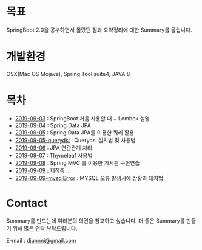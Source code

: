 # 목표

SpringBoot 2.0을 공부하면서 몰랐던 점과 요약정리에 대한 Summary를 올립니다.

# 개발환경

OSX(Mac OS Mojave), Spring Tool suite4, JAVA 8 

# 목차 

- [2019-09-03](https://github.com/Djunnni/Springboot-Summary/blob/master/2019-09-03.md) : SpringBoot 처음 사용할 때 + Lombok 설명
- [2019-09-04](https://github.com/Djunnni/Springboot-Summary/blob/master/2019-09-04.md) : Spring Data JPA 
- [2019-09-05](https://github.com/Djunnni/Springboot-Summary/blob/master/2019-09-05.md) : Spring Data JPA를 이용한 쿼리 활용
- [2019-09-05-querydsl](https://github.com/Djunnni/Springboot-Summary/blob/master/2019-09-05-querydsl.md) : Querydsl 설치법 및 사용법 
- [2019-09-06](https://github.com/Djunnni/Springboot-Summary/blob/master/2019-09-06.md) : JPA 연관관계 처리
- [2019-09-07](https://github.com/Djunnni/Springboot-Summary/blob/master/2019-09-07.md) : Thymeleaf 사용법
- [2019-09-08](https://github.com/Djunnni/Springboot-Summary/blob/master/2019-09-08.md) : Spring MVC 를 이용한 게시판 구현연습
- [2019-09-09](https://github.com/Djunnni/Springboot-Summary/blob/master/2019-09-09.md) : 제작중 ... 
- [2019-09-09-mysqlError](https://github.com/Djunnni/Springboot-Summary/blob/master/2019-09-09-mysqlError.md) : MYSQL 오류 발생시에 상황과 대처법

# Contact

Summary를 만드는데 여러분의 의견을 참고하고 싶습니다. 더 좋은 Summary를 만들기 위해 많은 연락 부탁드립니다.

E-mail : djunnni@gmail.com
